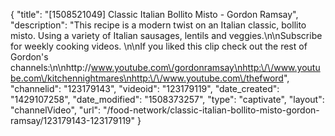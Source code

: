 {
    "title": "[1508521049] Classic Italian Bollito Misto - Gordon Ramsay",
    "description": "This recipe is a modern twist on an Italian classic, bollito misto. Using a variety of Italian sausages, lentils and veggies.\n\nSubscribe for weekly cooking videos. \n\nIf you liked this clip check out the rest of Gordon's channels:\n\nhttp:\/\/www.youtube.com\/gordonramsay\nhttp:\/\/www.youtube.com\/kitchennightmares\nhttp:\/\/www.youtube.com\/thefword",
    "channelid": "123179143",
    "videoid": "123179119",
    "date_created": "1429107258",
    "date_modified": "1508373257",
    "type": "captivate",
    "layout": "channelVideo",
    "url": "\/food-network\/classic-italian-bollito-misto-gordon-ramsay\/123179143-123179119"
}